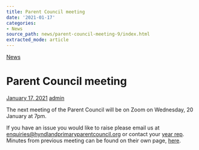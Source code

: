 ```yaml
---
title: Parent Council meeting
date: '2021-01-17'
categories:
- News
source_path: news/parent-council-meeting-9/index.html
extracted_mode: article
---
```

[News](/news/)

# Parent Council meeting

[January 17, 2021](/news/parent-council-meeting-9/) [admin](author/admin/)

The next meeting of the Parent Council will be on Zoom on Wednesday, 20 January at 7pm.

If you have an issue you would like to raise please email us at [enquiries@hyndlandprimaryparentcouncil.org](mailto:enquiries@hyndlandprimaryparentcouncil.org) or contact your [year rep](contact-us/).&nbsp; Minutes from previous meeting can be found on their own page, [here](minutes-archive/).
